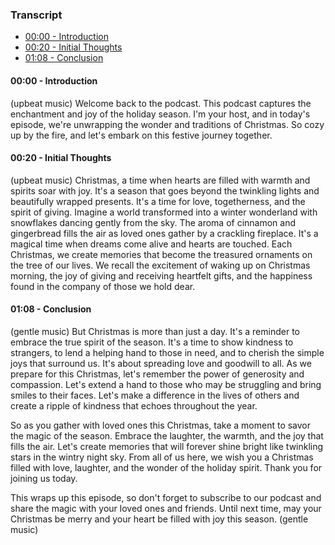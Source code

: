 ### Transcript

- [00:00 - Introduction](#introduction)
- [00:20 - Initial Thoughts](#initial-thoughts)
- [01:08 - Conclusion](#conclusion)

#### 00:00 - Introduction
(upbeat music)
Welcome back to the podcast. This podcast captures the enchantment and joy of the holiday season. I'm your host, and in today's episode, we're unwrapping the wonder and traditions of Christmas. So cozy up by the fire, and let's embark on this festive journey together.

#### 00:20 - Initial Thoughts
(upbeat music)
Christmas, a time when hearts are filled with warmth and spirits soar with joy. It's a season that goes beyond the twinkling lights and beautifully wrapped presents. It's a time for love, togetherness, and the spirit of giving. Imagine a world transformed into a winter wonderland with snowflakes dancing gently from the sky. The aroma of cinnamon and gingerbread fills the air as loved ones gather by a crackling fireplace. It's a magical time when dreams come alive and hearts are touched. Each Christmas, we create memories that become the treasured ornaments on the tree of our lives. We recall the excitement of waking up on Christmas morning, the joy of giving and receiving heartfelt gifts, and the happiness found in the company of those we hold dear.

#### 01:08 - Conclusion
(gentle music)
But Christmas is more than just a day. It's a reminder to embrace the true spirit of the season. It's a time to show kindness to strangers, to lend a helping hand to those in need, and to cherish the simple joys that surround us. It's about spreading love and goodwill to all. As we prepare for this Christmas, let's remember the power of generosity and compassion. Let's extend a hand to those who may be struggling and bring smiles to their faces. Let's make a difference in the lives of others and create a ripple of kindness that echoes throughout the year. 

So as you gather with loved ones this Christmas, take a moment to savor the magic of the season. Embrace the laughter, the warmth, and the joy that fills the air. Let's create memories that will forever shine bright like twinkling stars in the wintry night sky. From all of us here, we wish you a Christmas filled with love, laughter, and the wonder of the holiday spirit. Thank you for joining us today. 

This wraps up this episode, so don't forget to subscribe to our podcast and share the magic with your loved ones and friends. Until next time, may your Christmas be merry and your heart be filled with joy this season.
(gentle music)
